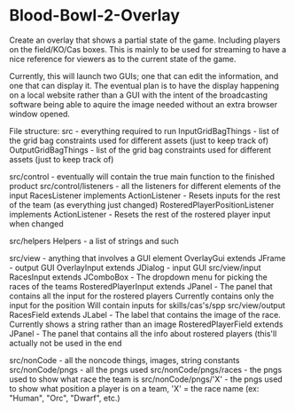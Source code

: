 # Blood-Bowl-2-Overlay
Create an overlay that shows a partial state of the game. Including players on the field/KO/Cas boxes. This is mainly to be used for streaming to have a nice reference for viewers as to the current state of the game.

Currently, this will launch two GUIs; one that can edit the information, and one that can display it. The eventual plan is to have the display happening on a local website rather than a GUI with the intent of the broadcasting software being able to aquire the image needed without an extra browser window opened.

File structure:
  src - everything required to run
    InputGridBagThings - list of the grid bag constraints used for different assets (just to keep track of)
    OutputGridBagThings - list of the grid bag constraints used for different assets (just to keep track of)
  
  src/control - eventually will contain the true main function to the finished product
  src/control/listeners - all the listeners for different elements of the input
    RacesListener implements ActionListener - Resets inputs for the rest of the team (as everything just changed)
    RosteredPlayerPositionListener implements ActionListener - Resets the rest of the rostered player input when changed
  
  src/helpers
    Helpers - a list of strings and such
  
  src/view - anything that involves a GUI element
    OverlayGui extends JFrame - output GUI
    OverlayInput extends JDialog - input GUI
  src/view/input
    RacesInput extends JComboBox - The dropdown menu for picking the races of the teams
    RosteredPlayerInput extends JPanel - The panel that contains all the input for the rostered players
      Currently contains only the input for the position
      Will contain inputs for skills/cas's/spp
  src/view/output
    RacesField extends JLabel - The label that contains the image of the race. Currently shows a string rather than an image
    RosteredPlayerField extends JPanel - The panel that contains all the info about rostered players (this'll actually not be used in the end
  
  
  src/nonCode - all the noncode things, images, string constants
  src/nonCode/pngs - all the pngs used
  src/nonCode/pngs/races - the pngs used to show what race the team is
  src/nonCode/pngs/'X' - the pngs used to show what position a player is on a team, 'X' = the race name (ex: "Human", "Orc", "Dwarf", etc.)
